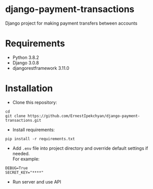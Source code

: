 # django-payment-transactions
Django project for making payment transfers between accounts

# Requirements
- Python 3.8.2
- Django 3.0.8
- djangorestframework 3.11.0

# Installation
- Clone this repository:

```
cd
git clone https://github.com/ErnestIpekchyan/django-payment-transactions.git
```

- Install requirements:

```
pip install -r requirements.txt
```

- Add `.env` file into project directory and override default settings if needed.  
For example:
```.env
DEBUG=True
SECRET_KEY="****"
```

- Run server and use API